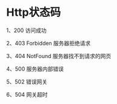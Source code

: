 # Http状态码

1、200 访问成功

2、403 Forbidden 服务器拒绝请求

3、404 NotFound 服务器找不到请求的网页

4、500 服务器内部错误

5、502 错误网关

6、504 网关超时

